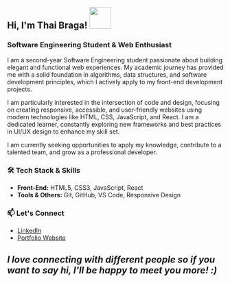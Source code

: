 <h2> Hi, I'm Thai Braga! <img src="https://media.giphy.com/media/mGcNjsfWAjY5AEZNw6/giphy.gif" width="50"></h2>

### Software Engineering Student & Web Enthusiast

I am a second-year Software Engineering student passionate about building elegant and functional web experiences.  My academic journey has provided me with a solid foundation in algorithms, data structures, and software development principles, which I actively apply to my front-end development projects.

I am particularly interested in the intersection of code and design, focusing on creating responsive, accessible, and user-friendly websites using modern technologies like HTML, CSS, JavaScript, and React. I am a dedicated learner, constantly exploring new frameworks and best practices in UI/UX design to enhance my skill set.

I am currently seeking opportunities to apply my knowledge, contribute to a talented team, and grow as a professional developer.

### 🛠️ Tech Stack & Skills
- **Front-End:** HTML5, CSS3, JavaScript, React
- **Tools & Others:** Git, GitHub, VS Code, Responsive Design

### 📫 Let's Connect
- [LinkedIn](https://www.linkedin.com/in/hiba-elmeskaoui-32765b381/)
- [Portfolio Website](https://yourportfolio.com/)


<em><b>I love connecting with different people</b> so if you want to say <b>hi, I'll be happy to meet you more!</b> :)</em>
---

